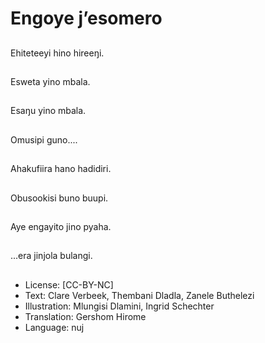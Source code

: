 # Engoye j’esomero

##
Ehiteteeyi hino hireeŋi.

##
Esweta yino mbala.

##
Esaŋu yino mbala.

##
Omusipi guno....

##
Ahakufiira hano
hadidiri.

##
Obusookisi buno buupi.

##
Aye engayito jino
pyaha.

##
...era jinjola bulangi.

##
* License: [CC-BY-NC]
* Text: Clare Verbeek, Thembani Dladla, Zanele Buthelezi
* Illustration: Mlungisi Dlamini, Ingrid Schechter
* Translation: Gershom Hirome
* Language: nuj
